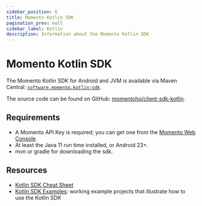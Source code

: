 ```yaml
---
sidebar_position: 6
title: Momento Kotlin SDK
pagination_prev: null
sidebar_label: Kotlin
description: Information about the Momento Kotlin SDK
---
```


# Momento Kotlin SDK

The Momento Kotlin SDK for Android and JVM is available via Maven Central: [`software.momento.kotlin:sdk`](https://central.sonatype.com/artifact/software.momento.kotlin/sdk).


The source code can be found on GitHub: [momentohq/client-sdk-kotlin](https://github.com/momentohq/client-sdk-kotlin).

## Requirements

- A Momento API Key is required; you can get one from the [Momento Web Console](https://console.gomomento.com/).
- At least the Java 11 run time installed, or Android 23+.
- mvn or gradle for downloading the sdk.

## Resources

- [Kotlin SDK Cheat Sheet](./cheat-sheet.mdx)
- [Kotlin SDK Examples](https://github.com/momentohq/client-sdk-kotlin/blob/main/examples/README.md): working example projects that illustrate how to use the Kotlin SDK
